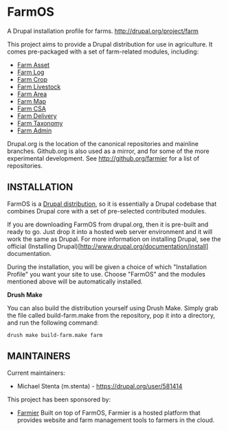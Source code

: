 FarmOS
======

A Drupal installation profile for farms. http://drupal.org/project/farm

This project aims to provide a Drupal distribution for use in agriculture. It
comes pre-packaged with a set of farm-related modules, including:

* [Farm Asset](http://drupal.org/project/farm_asset)
* [Farm Log](http://drupal.org/project/farm_log)
* [Farm Crop](http://drupal.org/project/farm_crop)
* [Farm Livestock](http://drupal.org/project/farm_livestock)
* [Farm Area](http://drupal.org/project/farm_area)
* [Farm Map](http://drupal.org/project/farm_map)
* [Farm CSA](http://drupal.org/project/farm_csa)
* [Farm Delivery](http://drupal.org/project/farm_delivery)
* [Farm Taxonomy](http://drupal.org/project/farm_taxonomy)
* [Farm Admin](http://drupal.org/project/farm_admin)

Drupal.org is the location of the canonical repositories and mainline branches.
Github.org is also used as a mirror, and for some of the more experimental
development. See http://github.org/farmier for a list of repositories.

INSTALLATION
------------

FarmOS is a [Drupal distribution](http://www.drupal.org/documentation/build/distributions),
so it is essentially a Drupal codebase that combines Drupal core with a set of
pre-selected contributed modules.

If you are downloading FarmOS from drupal.org, then it is pre-built and
ready to go. Just drop it into a hosted web server environment and it will work
the same as Drupal. For more information on installing Drupal, see the official
(Installing Drupal)[http://www.drupal.org/documentation/install] documentation.

During the installation, you will be given a choice of which "Installation
Profile" you want your site to use. Choose "FarmOS" and the modules
mentioned above will be automatically installed.

**Drush Make**

You can also build the distribution yourself using Drush Make. Simply grab the
file called build-farm.make from the repository, pop it into a directory, and
run the following command:

    drush make build-farm.make farm

MAINTAINERS
-----------

Current maintainers:
 * Michael Stenta (m.stenta) - https://drupal.org/user/581414

This project has been sponsored by:
 * [Farmier](http://farmier.com)
   Built on top of FarmOS, Farmier is a hosted platform that provides
   website and farm management tools to farmers in the cloud.
